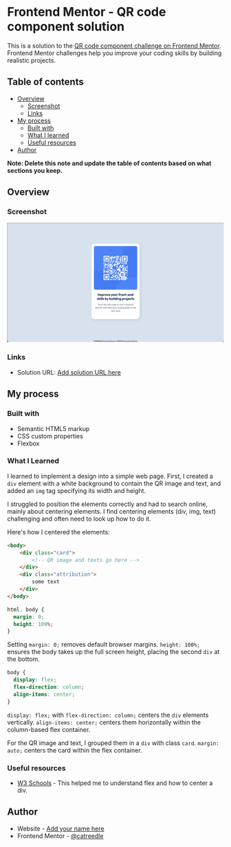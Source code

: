 # Frontend Mentor - QR code component solution

This is a solution to the [QR code component challenge on Frontend Mentor](https://www.frontendmentor.io/challenges/qr-code-component-iux_sIO_H). Frontend Mentor challenges help you improve your coding skills by building realistic projects. 

## Table of contents

- [Overview](#overview)
  - [Screenshot](#screenshot)
  - [Links](#links)
- [My process](#my-process)
  - [Built with](#built-with)
  - [What I learned](#what-i-learned)
  - [Useful resources](#useful-resources)
- [Author](#author)

**Note: Delete this note and update the table of contents based on what sections you keep.**

## Overview

### Screenshot

![](./images/screenshot.png)


### Links

- Solution URL: [Add solution URL here](https://github.com/catreedle/qr-code-component)
<!-- - Live Site URL: [Add live site URL here](https://your-live-site-url.com) -->

## My process

### Built with

- Semantic HTML5 markup
- CSS custom properties
- Flexbox

### What I Learned

I learned to implement a design into a simple web page. First, I created a `div` element with a white background to contain the QR image and text, and added an `img` tag specifying its width and height.

I struggled to position the elements correctly and had to search online, mainly about centering elements. I find centering elements (div, img, text) challenging and often need to look up how to do it.

Here's how I centered the elements:

```html
<body>
    <div class="card">
        <!-- QR image and texts go here -->
    </div>
    <div class="attribution">
        some text
    </div>
</body>
```

```css
html, body {
  margin: 0;
  height: 100%;
}
```
Setting `margin: 0;` removes default browser margins. `height: 100%;` ensures the body takes up the full screen height, placing the second `div` at the bottom.

```css
body {
  display: flex;
  flex-direction: column;
  align-items: center;
}
```
`display: flex;` with `flex-direction: column;` centers the `div` elements vertically. `align-items: center;` centers them horizontally within the column-based flex container.

For the QR image and text, I grouped them in a `div` with class `card`.
`margin: auto;` centers the card within the flex container.

### Useful resources

- [W3 Schools](https://www.w3schools.com) - This helped me to understand flex and how to center a div.

## Author

- Website - [Add your name here](https://purnamaa.dev)
- Frontend Mentor - [@catreedle](https://www.frontendmentor.io/profile/catreedle)